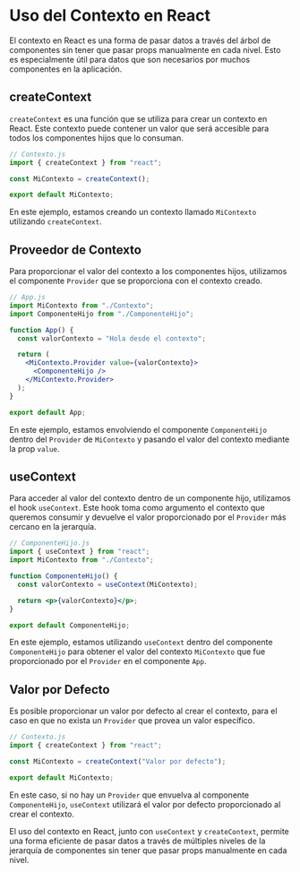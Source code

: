 # Uso del Contexto en React

El contexto en React es una forma de pasar datos a través del árbol de componentes sin tener que pasar props manualmente en cada nivel. Esto es especialmente útil para datos que son necesarios por muchos componentes en la aplicación.

## createContext

`createContext` es una función que se utiliza para crear un contexto en React. Este contexto puede contener un valor que será accesible para todos los componentes hijos que lo consuman.

```jsx
// Contexto.js
import { createContext } from "react";

const MiContexto = createContext();

export default MiContexto;
```

En este ejemplo, estamos creando un contexto llamado `MiContexto` utilizando `createContext`.

## Proveedor de Contexto

Para proporcionar el valor del contexto a los componentes hijos, utilizamos el componente `Provider` que se proporciona con el contexto creado.

```jsx
// App.js
import MiContexto from "./Contexto";
import ComponenteHijo from "./ComponenteHijo";

function App() {
  const valorContexto = "Hola desde el contexto";

  return (
    <MiContexto.Provider value={valorContexto}>
      <ComponenteHijo />
    </MiContexto.Provider>
  );
}

export default App;
```

En este ejemplo, estamos envolviendo el componente `ComponenteHijo` dentro del `Provider` de `MiContexto` y pasando el valor del contexto mediante la prop `value`.

## useContext

Para acceder al valor del contexto dentro de un componente hijo, utilizamos el hook `useContext`. Este hook toma como argumento el contexto que queremos consumir y devuelve el valor proporcionado por el `Provider` más cercano en la jerarquía.

```jsx
// ComponenteHijo.js
import { useContext } from "react";
import MiContexto from "./Contexto";

function ComponenteHijo() {
  const valorContexto = useContext(MiContexto);

  return <p>{valorContexto}</p>;
}

export default ComponenteHijo;
```

En este ejemplo, estamos utilizando `useContext` dentro del componente `ComponenteHijo` para obtener el valor del contexto `MiContexto` que fue proporcionado por el `Provider` en el componente `App`.

## Valor por Defecto

Es posible proporcionar un valor por defecto al crear el contexto, para el caso en que no exista un `Provider` que provea un valor específico.

```jsx
// Contexto.js
import { createContext } from "react";

const MiContexto = createContext("Valor por defecto");

export default MiContexto;
```

En este caso, si no hay un `Provider` que envuelva al componente `ComponenteHijo`, `useContext` utilizará el valor por defecto proporcionado al crear el contexto.

El uso del contexto en React, junto con `useContext` y `createContext`, permite una forma eficiente de pasar datos a través de múltiples niveles de la jerarquía de componentes sin tener que pasar props manualmente en cada nivel.